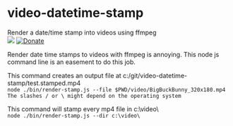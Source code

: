 # video-datetime-stamp
Render a date/time stamp into videos using ffmpeg  
[<img src="https://travis-ci.org/s-a/video-datetime-stamp.png" />](https://travis-ci.org/s-a/video-datetime-stamp "Test state")
[![Donate](http://s-a.github.io/donate/donate.svg)](http://s-a.github.io/donate/)

Render date time stamps to videos with ffmpeg is annoying.
This node js command line is an easement to do this job.


This command creates an output file at c:/git/video-datetime-stamp/test.stamped.mp4  
```node ./bin/render-stamp.js --file $PWD/video/BigBuckBunny_320x180.mp4```
```The slashes / or \ might depend on the operating system```

This command will stamp every mp4 file in c:\video\  
```node ./bin/render-stamp.js --dir c:\video\```
